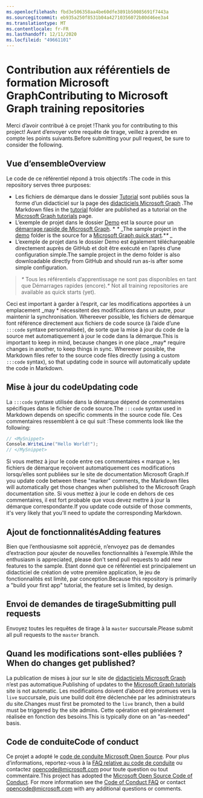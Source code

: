 ```yaml
---
ms.openlocfilehash: fbd3e506358aa4be60dfe3891b50085691f7443a
ms.sourcegitcommit: eb935a250f8531b04a42710356072b80d46ee3a4
ms.translationtype: MT
ms.contentlocale: fr-FR
ms.lasthandoff: 12/11/2020
ms.locfileid: "49661101"
---
```

# <a name="contributing-to-microsoft-graph-training-repositories"></a><span data-ttu-id="09bb0-101">Contribution aux référentiels de formation Microsoft Graph</span><span class="sxs-lookup"><span data-stu-id="09bb0-101">Contributing to Microsoft Graph training repositories</span></span>

<span data-ttu-id="09bb0-102">Merci d’avoir contribué à ce projet !</span><span class="sxs-lookup"><span data-stu-id="09bb0-102">Thank you for contributing to this project!</span></span> <span data-ttu-id="09bb0-103">Avant d’envoyer votre requête de tirage, veillez à prendre en compte les points suivants.</span><span class="sxs-lookup"><span data-stu-id="09bb0-103">Before submitting your pull request, be sure to consider the following.</span></span>

## <a name="overview"></a><span data-ttu-id="09bb0-104">Vue d’ensemble</span><span class="sxs-lookup"><span data-stu-id="09bb0-104">Overview</span></span>

<span data-ttu-id="09bb0-105">Le code de ce référentiel répond à trois objectifs :</span><span class="sxs-lookup"><span data-stu-id="09bb0-105">The code in this repository serves three purposes:</span></span>

- <span data-ttu-id="09bb0-106">Les fichiers de démarque dans le dossier [Tutorial](/tutorial) sont publiés sous la forme d’un didacticiel sur la page des [didacticiels Microsoft Graph](https://docs.microsoft.com/graph/tutorials) .</span><span class="sxs-lookup"><span data-stu-id="09bb0-106">The Markdown files in the [tutorial](/tutorial) folder are published as a tutorial on the [Microsoft Graph tutorials](https://docs.microsoft.com/graph/tutorials) page.</span></span>
- <span data-ttu-id="09bb0-107">L’exemple de projet dans le dossier [Demo](/demo) est la source pour un [démarrage rapide de Microsoft Graph](https://developer.microsoft.com/graph/quick-start). \* *\** _</span><span class="sxs-lookup"><span data-stu-id="09bb0-107">The sample project in the [demo](/demo) folder is the source for a [Microsoft Graph quick start](https://developer.microsoft.com/graph/quick-start).\**\** _</span></span>
- <span data-ttu-id="09bb0-108">L’exemple de projet dans le dossier Demo est également téléchargeable directement auprès de GitHub et doit être exécuté en l’après d’une configuration simple.</span><span class="sxs-lookup"><span data-stu-id="09bb0-108">The sample project in the demo folder is also downloadable directly from GitHub and should run as-is after some simple configuration.</span></span>

> <span data-ttu-id="09bb0-109">_*\**_ Tous les référentiels d’apprentissage ne sont pas disponibles en tant que Démarrages rapides (encore).</span><span class="sxs-lookup"><span data-stu-id="09bb0-109">_*\**_ Not all training repositories are available as quick starts (yet).</span></span>

<span data-ttu-id="09bb0-110">Ceci est important à garder à l’esprit, car les modifications apportées à un emplacement _may \* nécessitent des modifications dans un autre, pour maintenir la synchronisation. Whereever possible, les fichiers de démarque font référence directement aux fichiers de code source (à l’aide d’une `:::code` syntaxe personnalisée), de sorte que la mise à jour du code de la source met automatiquement à jour le code dans la démarque.</span><span class="sxs-lookup"><span data-stu-id="09bb0-110">This is important to keep in mind, because changes in one place _may\* require changes in another, to keep things in sync. Whereever possible, the Markdown files refer to the source code files directly (using a custom `:::code` syntax), so that updating code in source will automatically update the code in Markdown.</span></span>

## <a name="updating-code"></a><span data-ttu-id="09bb0-111">Mise à jour du code</span><span class="sxs-lookup"><span data-stu-id="09bb0-111">Updating code</span></span>

<span data-ttu-id="09bb0-112">La `:::code` syntaxe utilisée dans la démarque dépend de commentaires spécifiques dans le fichier de code source.</span><span class="sxs-lookup"><span data-stu-id="09bb0-112">The `:::code` syntax used in Markdown depends on specific comments in the source code file.</span></span> <span data-ttu-id="09bb0-113">Ces commentaires ressemblent à ce qui suit :</span><span class="sxs-lookup"><span data-stu-id="09bb0-113">These comments look like the following:</span></span>

```csharp
// <MySnippet>
Console.WriteLine("Hello World!");
// </MySnippet>
```

<span data-ttu-id="09bb0-114">Si vous mettez à jour le code entre ces commentaires « marque », les fichiers de démarque reçoivent automatiquement ces modifications lorsqu’elles sont publiées sur le site de documentation Microsoft Graph.</span><span class="sxs-lookup"><span data-stu-id="09bb0-114">If you update code between these "marker" comments, the Markdown files will automatically get those changes when published to the Microsoft Graph documentation site.</span></span> <span data-ttu-id="09bb0-115">Si vous mettez à jour le code en dehors de ces commentaires, il est fort probable que vous devez mettre à jour la démarque correspondante.</span><span class="sxs-lookup"><span data-stu-id="09bb0-115">If you update code outside of those comments, it's very likely that you'll need to update the corresponding Markdown.</span></span>

## <a name="adding-features"></a><span data-ttu-id="09bb0-116">Ajout de fonctionnalités</span><span class="sxs-lookup"><span data-stu-id="09bb0-116">Adding features</span></span>

<span data-ttu-id="09bb0-117">Bien que l’enthousiasme soit apprécié, n’envoyez pas de demandes d’extraction pour ajouter de nouvelles fonctionnalités à l’exemple.</span><span class="sxs-lookup"><span data-stu-id="09bb0-117">While the enthusiasm is appreciated, please don't send pull requests to add new features to the sample.</span></span> <span data-ttu-id="09bb0-118">Étant donné que ce référentiel est principalement un didacticiel de création de votre première application, le jeu de fonctionnalités est limité, par conception.</span><span class="sxs-lookup"><span data-stu-id="09bb0-118">Because this repository is primarily a "build your first app" tutorial, the feature set is limited, by design.</span></span>

## <a name="submitting-pull-requests"></a><span data-ttu-id="09bb0-119">Envoi de demandes de tirage</span><span class="sxs-lookup"><span data-stu-id="09bb0-119">Submitting pull requests</span></span>

<span data-ttu-id="09bb0-120">Envoyez toutes les requêtes de tirage à la `master` succursale.</span><span class="sxs-lookup"><span data-stu-id="09bb0-120">Please submit all pull requests to the `master` branch.</span></span>

## <a name="when-do-changes-get-published"></a><span data-ttu-id="09bb0-121">Quand les modifications sont-elles publiées ?</span><span class="sxs-lookup"><span data-stu-id="09bb0-121">When do changes get published?</span></span>

<span data-ttu-id="09bb0-122">La publication de mises à jour sur le site de [didacticiels Microsoft Graph](https://docs.microsoft.com/graph/tutorials) n’est pas automatique.</span><span class="sxs-lookup"><span data-stu-id="09bb0-122">Publishing of updates to the [Microsoft Graph tutorials](https://docs.microsoft.com/graph/tutorials) site is not automatic.</span></span> <span data-ttu-id="09bb0-123">Les modifications doivent d’abord être promues vers la `live` succursale, puis une build doit être déclenchée par les administrateurs du site.</span><span class="sxs-lookup"><span data-stu-id="09bb0-123">Changes must first be promoted to the `live` branch, then a build must be triggered by the site admins.</span></span> <span data-ttu-id="09bb0-124">Cette opération est généralement réalisée en fonction des besoins.</span><span class="sxs-lookup"><span data-stu-id="09bb0-124">This is typically done on an "as-needed" basis.</span></span>

## <a name="code-of-conduct"></a><span data-ttu-id="09bb0-125">Code de conduite</span><span class="sxs-lookup"><span data-stu-id="09bb0-125">Code of conduct</span></span>

<span data-ttu-id="09bb0-p106">Ce projet a adopté le [code de conduite Microsoft Open Source](https://opensource.microsoft.com/codeofconduct/). Pour plus d’informations, reportez-vous à la [FAQ relative au code de conduite](https://opensource.microsoft.com/codeofconduct/faq/) ou contactez [opencode@microsoft.com](mailto:opencode@microsoft.com) pour toute question ou tout commentaire.</span><span class="sxs-lookup"><span data-stu-id="09bb0-p106">This project has adopted the [Microsoft Open Source Code of Conduct](https://opensource.microsoft.com/codeofconduct/). For more information see the [Code of Conduct FAQ](https://opensource.microsoft.com/codeofconduct/faq/) or contact [opencode@microsoft.com](mailto:opencode@microsoft.com) with any additional questions or comments.</span></span>

